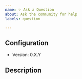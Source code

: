 ```yaml
---
name: ✨ Ask a Question
about: Ask the community for help
labels: question

---
```


<!-- Thank your for your input! Before you submit your issue, please make sure you've searched https://github.com/abdallah-odeh/flutter_file_downloader/issues for existing questions. -->

## Configuration
- Version: 0.X.Y

## Description
<!-- Please include what's happening, expected behavior, and any relevant code samples or screenshots. Try to provide as much context as possible to make it easier on other community members to help. -->
